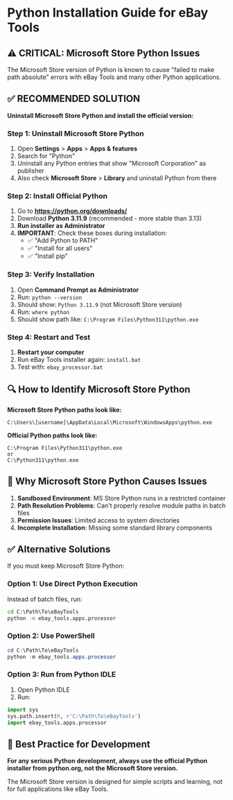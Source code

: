 # Python Installation Guide for eBay Tools

## ⚠️ CRITICAL: Microsoft Store Python Issues

The Microsoft Store version of Python is known to cause "failed to make path absolute" errors with eBay Tools and many other Python applications.

## ✅ RECOMMENDED SOLUTION

**Uninstall Microsoft Store Python and install the official version:**

### Step 1: Uninstall Microsoft Store Python
1. Open **Settings** > **Apps** > **Apps & features**
2. Search for "Python"
3. Uninstall any Python entries that show "Microsoft Corporation" as publisher
4. Also check **Microsoft Store** > **Library** and uninstall Python from there

### Step 2: Install Official Python
1. Go to **https://python.org/downloads/**
2. Download **Python 3.11.9** (recommended - more stable than 3.13)
3. **Run installer as Administrator**
4. **IMPORTANT**: Check these boxes during installation:
   - ✅ "Add Python to PATH"
   - ✅ "Install for all users"
   - ✅ "Install pip"

### Step 3: Verify Installation
1. Open **Command Prompt as Administrator**
2. Run: `python --version`
3. Should show: `Python 3.11.9` (not Microsoft Store version)
4. Run: `where python`
5. Should show path like: `C:\Program Files\Python311\python.exe`

### Step 4: Restart and Test
1. **Restart your computer**
2. Run eBay Tools installer again: `install.bat`
3. Test with: `ebay_processor.bat`

## 🔍 How to Identify Microsoft Store Python

**Microsoft Store Python paths look like:**
```
C:\Users\[username]\AppData\Local\Microsoft\WindowsApps\python.exe
```

**Official Python paths look like:**
```
C:\Program Files\Python311\python.exe
or
C:\Python311\python.exe
```

## 🚨 Why Microsoft Store Python Causes Issues

1. **Sandboxed Environment**: MS Store Python runs in a restricted container
2. **Path Resolution Problems**: Can't properly resolve module paths in batch files
3. **Permission Issues**: Limited access to system directories
4. **Incomplete Installation**: Missing some standard library components

## ✅ Alternative Solutions

If you must keep Microsoft Store Python:

### Option 1: Use Direct Python Execution
Instead of batch files, run:
```cmd
cd C:\Path\To\eBayTools
python -m ebay_tools.apps.processor
```

### Option 2: Use PowerShell
```powershell
cd C:\Path\To\eBayTools
python -m ebay_tools.apps.processor
```

### Option 3: Run from Python IDLE
1. Open Python IDLE
2. Run:
```python
import sys
sys.path.insert(0, r'C:\Path\To\eBayTools')
import ebay_tools.apps.processor
```

## 🎯 Best Practice for Development

**For any serious Python development, always use the official Python installer from python.org, not the Microsoft Store version.**

The Microsoft Store version is designed for simple scripts and learning, not for full applications like eBay Tools.